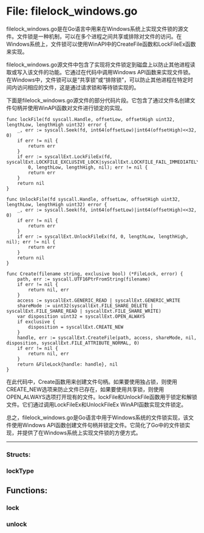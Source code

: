 # File: filelock_windows.go

filelock_windows.go是在Go语言中用来在Windows系统上实现文件锁的源文件。文件锁是一种机制，可以在多个进程之间共享或排除对文件的访问。在Windows系统上，文件锁可以使用WinAPI中的CreateFile函数和LockFileEx函数来实现。

filelock_windows.go源文件中包含了实现将文件锁定到磁盘上以防止其他进程读取或写入该文件的功能。它通过在代码中调用Windows API函数来实现文件锁。在Windows中，文件锁可以是“共享锁”或“排除锁”，可以防止其他进程在特定时间内访问相应的文件，这是通过请求锁和等待锁实现的。

下面是filelock_windows.go源文件的部分代码片段。它包含了通过文件名创建文件句柄并使用WinAPI函数对文件进行锁定的实现。

```
func lockFile(fd syscall.Handle, offsetLow, offsetHigh uint32, lengthLow, lengthHigh uint32) error {
    _, err := syscall.Seek(fd, int64(offsetLow)|int64(offsetHigh)<<32, 0)
    if err != nil {
        return err
    }
    if err := syscallExt.LockFileEx(fd, syscallExt.LOCKFILE_EXCLUSIVE_LOCK|syscallExt.LOCKFILE_FAIL_IMMEDIATELY,
        0, lengthLow, lengthHigh, nil); err != nil {
        return err
    }
    return nil
}

func UnlockFile(fd syscall.Handle, offsetLow, offsetHigh uint32, lengthLow, lengthHigh uint32) error {
    _, err := syscall.Seek(fd, int64(offsetLow)|int64(offsetHigh)<<32, 0)
    if err != nil {
        return err
    }
    if err := syscallExt.UnlockFileEx(fd, 0, lengthLow, lengthHigh, nil); err != nil {
        return err
    }
    return nil
}

func Create(filename string, exclusive bool) (*FileLock, error) {
    path, err := syscall.UTF16PtrFromString(filename)
    if err != nil {
        return nil, err
    }
    access := syscallExt.GENERIC_READ | syscallExt.GENERIC_WRITE
    shareMode := uint32(syscallExt.FILE_SHARE_DELETE | syscallExt.FILE_SHARE_READ | syscallExt.FILE_SHARE_WRITE)
    var disposition uint32 = syscallExt.OPEN_ALWAYS
    if exclusive {
        disposition = syscallExt.CREATE_NEW
    }
    handle, err := syscallExt.CreateFile(path, access, shareMode, nil, disposition, syscallExt.FILE_ATTRIBUTE_NORMAL, 0)
    if err != nil {
        return nil, err
    }
    return &FileLock{handle: handle}, nil
}
```

在此代码中，Create函数用来创建文件句柄。如果要使用独占锁，则使用CREATE_NEW选项来防止文件已存在，如果要使用共享锁，则使用OPEN_ALWAYS选项打开现有的文件。lockFile和UnlockFile函数用于锁定和解锁文件。它们通过调用LockFileEx和UnlockFileEx WinAPI函数实现文件锁定。

总之，filelock_windows.go是Go语言中用于Windows系统的文件锁实现，该文件使用Windows API函数创建文件句柄并锁定文件。它简化了Go中的文件锁实现，并提供了在Windows系统上实现文件锁的方便方式。




---

### Structs:

### lockType





## Functions:

### lock





### unlock





